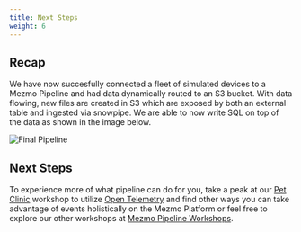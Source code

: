 ```yaml
---
title: Next Steps
weight: 6
---
```


## Recap

We have now succesfully connected a fleet of simulated devices to a Mezmo Pipeline and had data dynamically routed to an S3 bucket.  With data flowing, new files are created in S3 which are exposed by both an external table and ingested via snowpipe.  We are able to now write SQL on top of the data as shown in the image below.

![Final Pipeline](../../images/snowflake_sql_1.png)

## Next Steps

To experience more of what pipeline can do for you, take a peak at our [Pet Clinic](/mezmo-workshops/pet-clinic/) workshop to utilize [Open Telemetry](https://opentelemetry.io/) and find other ways you can take advantage of events holistically on the Mezmo Platform or feel free to explore our other workshops at [Mezmo Pipeline Workshops](/mezmo-workshops/).
